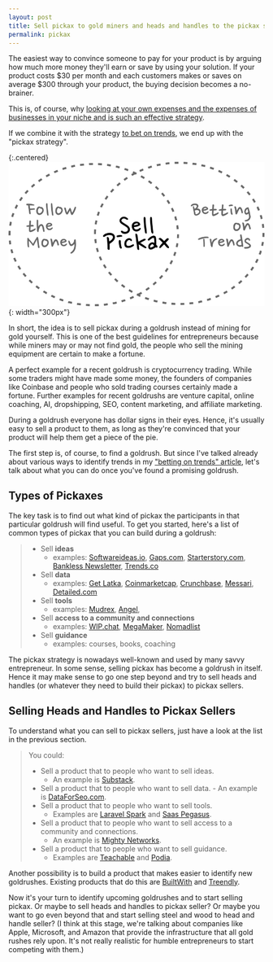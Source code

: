 ```yaml
---
layout: post
title: Sell pickax to gold miners and heads and handles to the pickax sellers
permalink: pickax
---
```


The easiest way to convince someone to pay for your product is by arguing how much more money they'll earn or save by using your solution. If your product costs $30 per month and each customers makes or saves on average $300 through your product, the buying decision becomes a no-brainer.

This is, of course, why [looking at your own expenses and the expenses of businesses in your niche and is such an effective strategy](/follow-money).  

If we combine it with the strategy [to bet on trends](/trends), we end up with the "pickax strategy". 

{:.centered}
![](/images/pickax.svg){: width="300px"}

In short, the idea is to sell pickax during a goldrush instead of mining for gold yourself. This is one of the best guidelines for entrepreneurs because while miners may or may not find gold, the people who sell the mining equipment are certain to make a fortune. 

A perfect example for a recent goldrush is cryptocurrency trading. While some traders might have made some money, the founders of companies like Coinbase and people who sold trading courses certainly made a fortune. Further examples for recent goldrushs are venture capital, online coaching, AI, dropshipping, SEO, content marketing, and affiliate marketing.

During a goldrush everyone has dollar signs in their eyes. Hence, it's usually easy to sell a product to them, as long as they're convinced that your product will help them get a piece of the pie. 

The first step is, of course, to find a goldrush. But since I've talked already about various ways to identify trends in my ["betting on trends" article](/trends), let's talk about what you can do once you've found a promising goldrush. 


## Types of Pickaxes

The key task is to find out what kind of pickax the participants in that particular goldrush will find useful. To get you started, here's a list of common types of pickax that you can build during a goldrush:

>- Sell **ideas**
>    - examples: [Softwareideas.io](http://softwareideas.io/), [Gaps.com](http://gaps.com),  [Starterstory.com](http://starterstory.com), [Bankless Newsletter](https://bankless.substack.com/), [Trends.co](https://trends.co/)
>- Sell **data**
>    - examples: [Get Latka](https://getlatka.com/), [Coinmarketcap](https://coinmarketcap.com/de/), [Crunchbase](https://www.crunchbase.com/), [Messari](https://messari.io/), [Detailed.com](https://detailed.com/)
>- Sell **tools**
>    - examples:  [Mudrex](https://mudrex.com/), [Angel](https://angel.co/),
>- Sell **access to a community and connections**
>    - examples: [WIP.chat](https://wip.chat/), [MegaMaker](https://megamaker.co/), [Nomadlist](https://nomadlist.com/)
>- Sell **guidance**
>    - examples: courses, books, coaching

The pickax strategy is nowadays well-known and used by many savvy entrepreneur. In some sense, selling pickax has become a goldrush in itself. Hence it may make sense to go one step beyond and try to sell heads and handles (or whatever they need to build their pickax) to pickax sellers.

## Selling Heads and Handles to Pickax Sellers

To understand what you can sell to pickax sellers, just have a look at the list in the previous section. 

>You could: 
>- Sell a product that to people who want to sell ideas. 
>   - An example is [Substack](https://substack.com/).
>- Sell a product that to people who want to sell data.
	- An example is [DataForSeo.com](https://dataforseo.com/).
>- Sell a product that to people who want to sell tools.
>   - Examples are [Laravel Spark](https://spark.laravel.com/) and [Saas Pegasus](https://www.saaspegasus.com/).
>- Sell a product that to people who want to sell access to a community and connections. 
>   - An example is [Mighty Networks](https://www.mightynetworks.com/).
>- Sell a product that to people who want to sell guidance. 
>   - Examples are [Teachable](https://teachable.com/) and [Podia](https://www.podia.com/).

Another possibility is to build a product that makes easier to identify new goldrushes. Existing products that do this are [BuiltWith](https://builtwith.com/) and [Treendly](https://treendly.com/).

Now it's your turn to identify upcoming goldrushes and to start selling pickax. Or maybe to sell heads and handles to pickax seller? Or maybe you want to go even beyond that and start selling steel and wood to head and handle seller? (I think at this stage, we're talking about companies like Apple, Microsoft, and Amazon that provide the infrastructure that all gold rushes rely upon. It's not really realistic for humble entrepreneurs to start competing with them.)
